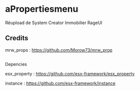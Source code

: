 # aPropertiesmenu

Réupload de System Creator Immobilier RageUI

## Credits

mrw_props : https://github.com/Morow73/mrw_prop

##

Depencies

esx_property : https://github.com/esx-framework/esx_property

instance : https://github.com/esx-framework/instance
